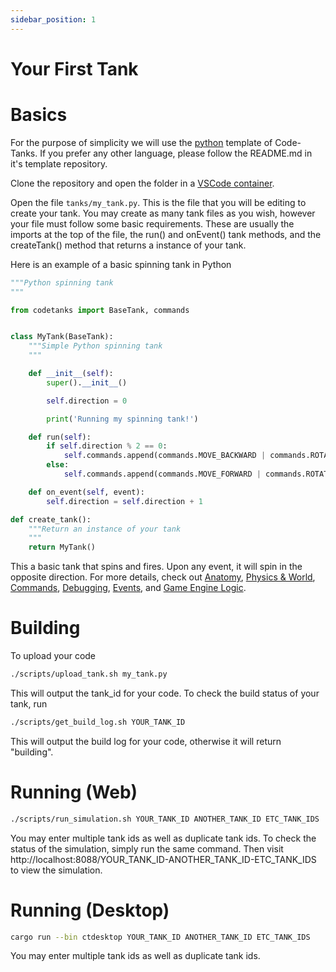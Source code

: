 ```yaml
---
sidebar_position: 1
---
```


# Your First Tank

# Basics
For the purpose of simplicity we will use the [python](https://github.com/code-tanks/python-template) template of Code-Tanks. If you prefer any other language, please follow the README.md in it's template repository.

Clone the repository and open the folder in a [VSCode container](https://code.visualstudio.com/docs/devcontainers/containers#_quick-start-open-an-existing-folder-in-a-container).

Open the file `tanks/my_tank.py`. This is the file that you will be editing to create your tank. You may create as many tank files as you wish, however your file must follow some basic requirements. These are usually the imports at the top of the file, the run() and onEvent() tank methods, and the createTank() method that returns a instance of your tank.

Here is an example of a basic spinning tank in Python
```py title="spin_bot.py"
"""Python spinning tank
"""

from codetanks import BaseTank, commands


class MyTank(BaseTank):
    """Simple Python spinning tank
    """

    def __init__(self):
        super().__init__()

        self.direction = 0

        print('Running my spinning tank!')

    def run(self):
        if self.direction % 2 == 0:
            self.commands.append(commands.MOVE_BACKWARD | commands.ROTATE_TANK_COUNTER_CLOCKWISE | commands.FIRE)
        else:
            self.commands.append(commands.MOVE_FORWARD | commands.ROTATE_TANK_CLOCKWISE | commands.FIRE)

    def on_event(self, event):
        self.direction = self.direction + 1

def create_tank():
    """Return an instance of your tank
    """
    return MyTank()
```

This a basic tank that spins and fires. Upon any event, it will spin in the opposite direction. For more details, check out [Anatomy](anatomy.md), [Physics & World](physics-and-world.md), [Commands](commands.md), [Debugging](debugging.md), [Events](events.md), and [Game Engine Logic](game-engine-logic.md).

# Building

To upload your code
```bash
./scripts/upload_tank.sh my_tank.py
```
This will output the tank_id for your code. To check the build status of your tank, run
```bash
./scripts/get_build_log.sh YOUR_TANK_ID
```
This will output the build log for your code, otherwise it will return "building".

# Running (Web)
```bash
./scripts/run_simulation.sh YOUR_TANK_ID ANOTHER_TANK_ID ETC_TANK_IDS
```
You may enter multiple tank ids as well as duplicate tank ids. To check the status of the simulation, simply run the same command.
Then visit http://localhost:8088/YOUR_TANK_ID-ANOTHER_TANK_ID-ETC_TANK_IDS to view the simulation.

# Running (Desktop)
```bash
cargo run --bin ctdesktop YOUR_TANK_ID ANOTHER_TANK_ID ETC_TANK_IDS
```
You may enter multiple tank ids as well as duplicate tank ids.

